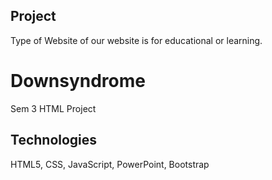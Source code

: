 ## Project 
Type of Website of our website is for educational or learning.

# Downsyndrome
 Sem 3 HTML Project

## Technologies
HTML5, CSS, JavaScript, PowerPoint, Bootstrap


